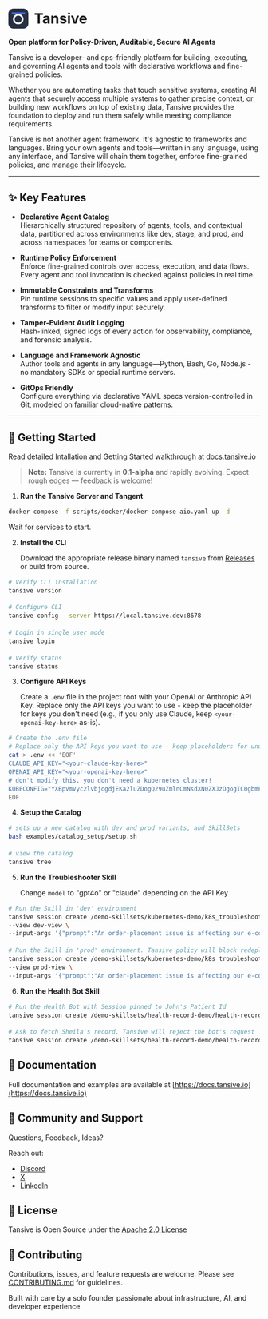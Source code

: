 # <img src="media/tansive-logo.svg" alt="Tansive Logo" height="40" style="vertical-align: middle; margin-top: -6px; margin-right: 5px;"> Tansive

**Open platform for Policy-Driven, Auditable, Secure AI Agents**

Tansive is a developer- and ops-friendly platform for building, executing, and governing AI agents and tools with declarative workflows and fine-grained policies.

Whether you are automating tasks that touch sensitive systems, creating AI agents that securely access multiple systems to gather precise context, or building new workflows on top of existing data, Tansive provides the foundation to deploy and run them safely while meeting compliance requirements.

Tansive is not another agent framework. It's agnostic to frameworks and languages. Bring your own agents and tools—written in any language, using any interface, and Tansive will chain them together, enforce fine-grained policies, and manage their lifecycle.

---

## ✨ Key Features

- **Declarative Agent Catalog**  
  Hierarchically structured repository of agents, tools, and contextual data, partitioned across environments like dev, stage, and prod, and across namespaces for teams or components.

- **Runtime Policy Enforcement**  
  Enforce fine-grained controls over access, execution, and data flows. Every agent and tool invocation is checked against policies in real time.

- **Immutable Constraints and Transforms**  
  Pin runtime sessions to specific values and apply user-defined transforms to filter or modify input securely.

- **Tamper-Evident Audit Logging**  
  Hash-linked, signed logs of every action for observability, compliance, and forensic analysis.

- **Language and Framework Agnostic**  
  Author tools and agents in any language—Python, Bash, Go, Node.js - no mandatory SDKs or special runtime servers.

- **GitOps Friendly**  
  Configure everything via declarative YAML specs version-controlled in Git, modeled on familiar cloud-native patterns.

---

## 🚀 Getting Started

Read detailed Intallation and Getting Started walkthrough at [docs.tansive.io](https://docs.tansive.io/getting-started)

> **Note:** Tansive is currently in **0.1-alpha** and rapidly evolving. Expect rough edges — feedback is welcome!

1. **Run the Tansive Server and Tangent**

```bash
docker compose -f scripts/docker/docker-compose-aio.yaml up -d
```

Wait for services to start.

2. **Install the CLI**

   Download the appropriate release binary named `tansive` from [Releases](https://github.com/tansive/tansive/releases) or build from source.

```bash
# Verify CLI installation
tansive version

# Configure CLI
tansive config --server https://local.tansive.dev:8678

# Login in single user mode
tansive login

# Verify status
tansive status
```

3. **Configure API Keys**

   Create a `.env` file in the project root with your OpenAI or Anthropic API Key. Replace only the API keys you want to use - keep the placeholder for keys you don't need (e.g., if you only use Claude, keep `<your-openai-key-here>` as-is).

```bash
# Create the .env file
# Replace only the API keys you want to use - keep placeholders for unused keys
cat > .env << 'EOF'
CLAUDE_API_KEY="<your-claude-key-here>"
OPENAI_API_KEY="<your-openai-key-here>"
# don't modify this. you don't need a kubernetes cluster!
KUBECONFIG="YXBpVmVyc2lvbjogdjEKa2luZDogQ29uZmlnCmNsdXN0ZXJzOgogIC0gbmFtZTogbXktY2x1c3RlcgogICAgY2x1c3RlcjoKICAgICAgc2VydmVyOiBodHRwczovL2Rldi1lbnYuZXhhbXBsZS5jb20KICAgICAgY2VydGlmaWNhdG9yaXR5LWRhdGE6IDxiYXNlNjQtZW5jb2RlZC1jYS1jZXJ0Pg=="
EOF
```

4. **Setup the Catalog**

```bash
# sets up a new catalog with dev and prod variants, and SkillSets
bash examples/catalog_setup/setup.sh

# view the catalog
tansive tree
```

5. **Run the Troubleshooter Skill**

   Change `model` to "gpt4o" or "claude" depending on the API Key

```bash
# Run the Skill in 'dev' environment
tansive session create /demo-skillsets/kubernetes-demo/k8s_troubleshooter \
--view dev-view \
--input-args '{"prompt":"An order-placement issue is affecting our e-commerce system. Use the provided tools to identify the root cause and take any necessary steps to resolve it.","model":"claude"}'

# Run the Skill in 'prod' environment. Tansive policy will block redeployment in prod
tansive session create /demo-skillsets/kubernetes-demo/k8s_troubleshooter \
--view prod-view \
--input-args '{"prompt":"An order-placement issue is affecting our e-commerce system. Use the provided tools to identify the root cause and take any necessary steps to resolve it.","model":"claude"}'
```

6.  **Run the Health Bot Skill**

```bash
# Run the Health Bot with Session pinned to John's Patient Id
tansive session create /demo-skillsets/health-record-demo/health-record-agent --view dev-view --input-args '{"prompt":"John was looking sick. Can you please check her bloodwork?","model":"gpt4o"}'  --session-vars '{"patient_id":"H12345"}'

# Ask to fetch Sheila's record. Tansive will reject the bot's request
tansive session create /demo-skillsets/health-record-demo/health-record-agent --view dev-view --input-args '{"prompt":"Sheila was looking sick. Can you please check her bloodwork?","model":"gpt4o"}'  --session-vars '{"patient_id":"H12345"}'

```

## 📄 Documentation

Full documentation and examples are available at [https://docs.tansive.io](https://docs.tansive.io)

## 💬 Community and Support

Questions, Feedback, Ideas?

Reach out:

- [Discord](https://discord.gg/DARNwnyUhw)
- [X](https://x.com/gettansive)
- [LinkedIn](https://linkedin.com/company/tansive)

## 💼 License

Tansive is Open Source under the [Apache 2.0 License](LICENSE)

## 🙏 Contributing

Contributions, issues, and feature requests are welcome.
Please see [CONTRIBUTING.md](CONTRIBUTING.md) for guidelines.

Built with care by a solo founder passionate about infrastructure, AI, and developer experience.
